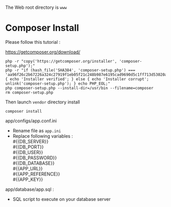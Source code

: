 The Web root directory is `www`

# Composer Install 

Please follow this tutorial :

https://getcomposer.org/download/

```
php -r "copy('https://getcomposer.org/installer', 'composer-setup.php');"
php -r "if (hash_file('SHA384', 'composer-setup.php') === 'aa96f26c2b67226a324c27919f1eb05f21c248b987e6195cad9690d5c1ff713d53020a02ac8c217dbf90a7eacc9d141d') { echo 'Installer verified'; } else { echo 'Installer corrupt'; unlink('composer-setup.php'); } echo PHP_EOL;"
php composer-setup.php --install-dir=/usr/bin --filename=composer
rm composer-setup.php
```

Then launch `vendor` directory install
```
composer install
```

app/configs/app.conf.ini  
- Rename file as `app.ini`  
- Replace following variables :  
	#{{DB_SERVER}}  
	#{{DB_PORT}}  
	#{{DB_USER}}  
	#{{DB_PASSWORD}}  
	#{{DB_DATABASE}}  
	#{{APP_URL}}  
    #{{APP_REFERENCE}}  
    #{{APP_KEY}}  

app/database/app.sql :  
- SQL script to execute on your database server
